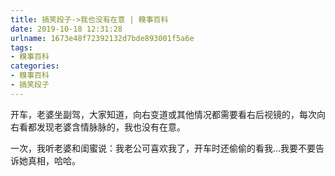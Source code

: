 ```yaml
---
title: 搞笑段子->我也没有在意 | 糗事百科
date: 2019-10-18 12:31:28
urlname: 1673e48f72392132d7bde893001f5a6e
tags: 
- 糗事百科
categories:
- 糗事百科
- 搞笑段子
---
```

开车，老婆坐副驾，大家知道，向右变道或其他情况都需要看右后视镜的，每次向右看都发现老婆含情脉脉的，我也没有在意。

一次，我听老婆和闺蜜说：我老公可喜欢我了，开车时还偷偷的看我…我要不要告诉她真相，哈哈。


